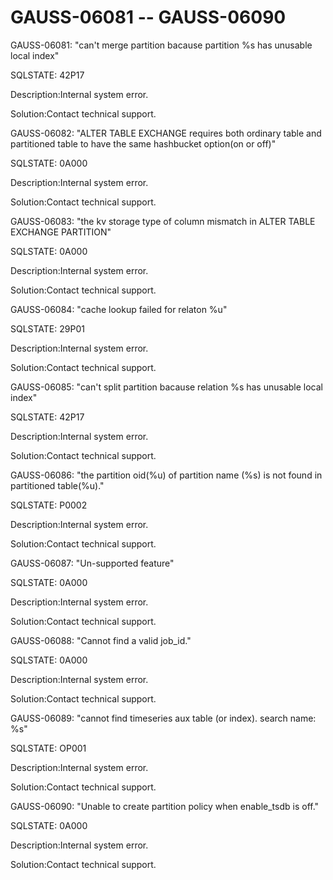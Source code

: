 # GAUSS-06081 -- GAUSS-06090<a name="EN-US_TOPIC_0302073609"></a>

GAUSS-06081: "can't merge partition bacause partition %s has unusable local index"

SQLSTATE: 42P17

Description:Internal system error.

Solution:Contact technical support.

GAUSS-06082: "ALTER TABLE EXCHANGE requires both ordinary table and partitioned table to have the same hashbucket option\(on or off\)"

SQLSTATE: 0A000

Description:Internal system error.

Solution:Contact technical support.

GAUSS-06083: "the kv storage type of column mismatch in ALTER TABLE EXCHANGE PARTITION"

SQLSTATE: 0A000

Description:Internal system error.

Solution:Contact technical support.

GAUSS-06084: "cache lookup failed for relaton %u"

SQLSTATE: 29P01

Description:Internal system error.

Solution:Contact technical support.

GAUSS-06085: "can't split partition bacause relation %s has unusable local index"

SQLSTATE: 42P17

Description:Internal system error.

Solution:Contact technical support.

GAUSS-06086: "the partition oid\(%u\) of partition name \(%s\) is not found in partitioned table\(%u\)."

SQLSTATE: P0002

Description:Internal system error.

Solution:Contact technical support.

GAUSS-06087: "Un-supported feature"

SQLSTATE: 0A000

Description:Internal system error.

Solution:Contact technical support.

GAUSS-06088: "Cannot find a valid job\_id."

SQLSTATE: 0A000

Description:Internal system error.

Solution:Contact technical support.

GAUSS-06089: "cannot find timeseries aux table \(or index\). search name: %s"

SQLSTATE: OP001

Description:Internal system error.

Solution:Contact technical support.

GAUSS-06090: "Unable to create partition policy when enable\_tsdb is off."

SQLSTATE: 0A000

Description:Internal system error.

Solution:Contact technical support.

